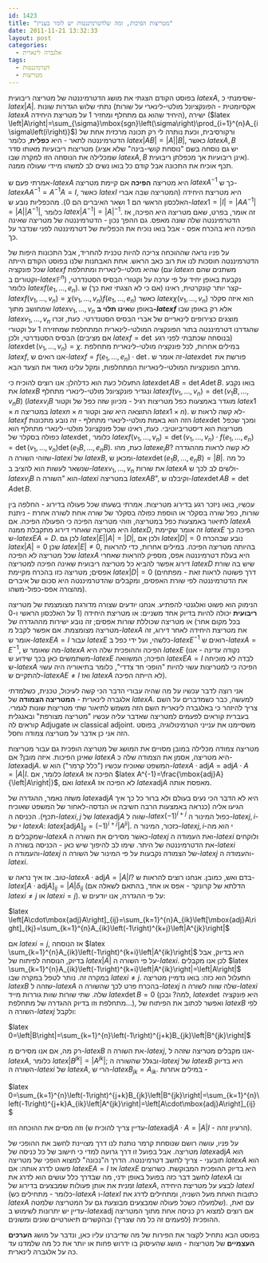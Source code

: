 ```yaml
---
id: 1423
title: "מטריצות הפיכות, ומה שלדטרמיננטות יש לומר בעניין"
date: 2011-11-21 13:32:33
layout: post
categories: 
  - אלגברה לינארית
tags: 
  - דטרמיננטות
  - מטריצות
---
```

בפוסט הקודם הצגתי את מושג הדטרמיננטה של מטריצה ריבועית $latex A$, שסימנתי כ-$latex \left|A\right|$. נתתי שלוש הגדרות שונות (אקסיומטית - הפונקציונל מולטי-לינארי על שורות $latex A$ היחיד שהוא גם מתחלף ומחזיר 1 על מטריצת היחידה), ישירה ($latex \left|A\right|=\sum_{\sigma}\mbox{sgn}\left(\sigma\right)\prod_{i=1}^{n}A_{i\sigma\left(i\right)}$) ורקורסיבית, וכעת נותרה לי רק תכונה מרכזית אחת של הדטרמיננטה לתאר - היא <strong>כפלית</strong>, כלומר $latex \left|AB\right|=\left|A\right|\left|B\right|$, כאשר $latex A,B$ מטריצות ריבועיות מאותו סדר (יש גם נוסחה בשם "נוסחת קושי-בינה" שלא אציג שמכלילה את הנוסחה הזו למקרה שבו $latex A,B$ אינן ריבועיות אך מכפלתן ריבועית). תכף אוכיח את התכונה אבל קודם כל בואו נשים לב למשהו מיידי שעולה ממנה.

אמרתי פעם ש-$latex A$ היא מטריצה <strong>הפיכה</strong> אם קיימת מטריצה $latex A^{-1}$ כך ש-$latex AA^{-1}=A^{-1}A=I$, כאשר $latex I$ היא מטריצת היחידה (המטריצה שבה אברי האלכסון הראשי הם 1 ושאר האיברים הם 0). מהכפליות נובע ש-$latex 1=\left|I\right|=\left|AA^{-1}\right|=\left|A\right|\left|A^{-1}\right|$, כלומר $latex \left|A^{-1}\right|=\left|A\right|^{-1}$. זה אומר, בפרט, שאם מטריצה היא הפיכה, אז הדטרמיננטה שלה שונה מאפס. גם ההפך נכון - הדטרמיננטה של מטריצה שאינה הפיכה היא בהכרח אפס - אבל בואו נוכיח את הכפליות של דטרמיננטה לפני שנדבר על כך.

על פניו נראה שההוכחה צריכה להיות טכנית להחריד, אבל התכונות היפות של הדטרמיננטה חוסכות לנו את רוב כאב הראש. אחת האבחנות שלנו בפוסט הקודם הייתה שכל פונקציה $latex f$ שהיא מולטי-לינארית ומתחלפת (עם $latex n$ משתנים שהם וקטורים ב-$latex \mathbb{F}^{n}$) נקבעת באופן יחיד על פי ערכה על וקטורי הבסיס הסטנדרטי, כלומר $latex f\left(e_{1},\dots,e_{n}\right)$. קצר יותר קונקרטית, ראינו (אם כי לא הצגתי זאת כך) ש-$latex f\left(v_{1},\dots,v_{n}\right)=\chi\left(v_{1},\dots,v_{n}\right)f\left(e_{1},\dots,e_{n}\right)$ כאשר $latex \chi\left(v_{1},\dots,v_{n}\right)$ הוא איזה סקלר שמחושב מתוך $latex v_{1},\dots,v_{n}$ באופן ש<strong>אינו תלוי ב-$latex f$</strong> אלא רק באופן שבו $latex v_{1},\dots,v_{n}$ מוצגים כצירופים לינאריים של אברי הבסיס הסטנדרטי. כעת, זכרו שהגדרנו דטרמיננטה בתור הפונקציה המולטי-לינארית המתחלפת שמחזירה 1 על וקטורי הבסיס הסטנדרטי, ולכן (אם מציבים $latex f=\det$ בנוסחה שכתבתי לפני רגע) $latex \det\left(v_{1},\dots,v_{n}\right)=\chi$. במילים אחרות, לכל פונקציה מולטי-לינארית מתחלפת $latex f$, אנו רואים ש-$latex f=f\left(e_{1},\dots,e_{n}\right)\cdot\det$. זה אומר ש-$latex \det$ פורשת את מרחב הפונקציות המולטי-לינאריות המתחלפות, ומקל עלינו מאוד את הצעד הבא.

התעלול כעת הוא כדלהלן: אנו רוצים להוכיח כי $latex \det AB=\det A\det B$. בואו נקבע את $latex B$ ונגדיר פונקציונל מולטי-לינארי מתחלף $latex f\left(v_{1},\dots,v_{n}\right)=\det\left(v_{1}B,\dots,v_{n}B\right)$ ($latex v_{i}B$ מוגדר באמצעות כפל מטריצות רגיל - מכיוון שזה כפל של וקטור $latex 1\times n$ במטריצה $latex n\times n$ התוצאה היא שוב וקטור $latex 1\times n$). לא קשה לראות ש-$latex f$ הזה הוא באמת מולטי-לינארי מתחלף - זה נובע מתכונות $latex \det$ ומכך שכפל מטריצות הוא דיסטריביוטיבי. כעת, ראינו שכל פונקציונל מולטי-לינארי מתחלף הוא כפולה בסקלר של $latex \det$, כלומר $latex f\left(v_{1},\dots,v_{n}\right)=\det\left(v_{1},\dots,v_{n}\right)\cdot f\left(e_{1},\dots,e_{n}\right)=\det\left(v_{1},\dots,v_{n}\right)\det\left(e_{1}B,\dots,e_{n}B\right)$. כעת, מהו $latex e_{i}B$? לא קשה לראות מההגדרה שזוהי השורה ה-$latex i$ של $latex B$, ומכאן ש-$latex \det\left(e_{1}B,\dots,e_{n}B\right)=\left|B\right|$. כל מה שנשאר לעשות הוא להציב ב-$latex v_{1},\dots,v_{n}$ את שורות $latex A$ ולשים לב לכך ש-$latex v_{i}B$ הוא "השורה ה-$latex i$ במטריצה $latex AB$", וקיבלנו ש-$latex \det AB=\det A\det B$.

עכשיו, בואו ניזכר רגע בדירוג מטריצות. אמרתי בשעתו שכל פעולה בדירוג - החלפה בין שורות, כפל שורה בסקלר או הוספת כפולה בסקלר של שורה אחת לשורה אחרת - ניתנת לתיאור באמצעות כפל במטריצה, וזוהי מטריצה הפיכה כי הפעולה הפיכה. אם $latex A$ היא מטריצה שאחרי דירוג מתקבלת ממנה $latex D$, זה אומר שקיימת $latex E$ הפיכה כך ש-$latex EA=D$. לכן גם $latex \left|E\right|\left|A\right|=\left|D\right|$, ולכן אם $latex \left|D\right|=0$ נובע שבהכרח $latex \left|A\right|=0$ שכן $latex \left|E\right|\ne0$, בהיותה מטריצה הפיכה. במילים אחרות, כדי להראות שכל מטריצה לא הפיכה $latex A$ היא בעלת דטרמיננטה אפס, מספיק להראות שאחרי דירוג אפשר להביא כל מטריצה ריבועית שאינה הפיכה למטריצה $latex D$ שיש בה שורת אפסים; מטריצה כזו בהכרח מקיימת $latex \left|D\right|=0$ (דרך פשוטה לראות זאת - מפתחים את הדטרמיננטה לפי שורת האפסים, ומקבלים שהדטרמיננטה היא סכום של איברים מהצורה אפס-כפול-משהו).

הנימוק הוא פשוט ואלגנטי להפתיע. אנחנו יודעים שצורה מדורגת מצומצמת של מטריצה <strong>ריבועית</strong> יכולה להיות בדיוק אחד משניים: או מטריצת היחידה (1 על האלכסון הראשי ו-0 בכל מקום אחר) או מטריצה שכוללת שורות אפסים; זה נובע ישירות מההגדרה של מטריצה מצומצמת. אם אפשר לקבל מ-$latex A$ את מטריצת היחידה לאחר דירוג, זה אומר ש-$latex EA=I$ עבור $latex E$ כלשהי, ועל ידי כפל ב-$latex E^{-1}$ רואים ש-$latex A=E^{-1}$, מה שאומר ש-$latex A$ הפיכה וההופכית שלה היא $latex E$ (נקודה עדינה - אנו משתמשים כאן בכך שידוע ש-$latex E$ הפיכה; המשוואה $latex EA=I$ לבדה לא מוכיחה ש-$latex A$ הפיכה כי למטריצות עשוי להיות "הופכי חד צדדי", כלומר בתיאוריה היה עשוי להתקיים ש-$latex AE\ne I$ ואז $latex A$ לא הייתה הפיכה).

אני רוצה לדבר עכשיו על מה שהיה עבורי הדבר הכי קשה לעיכול, טכנית, כשלמדתי אלגברה לינארית - <strong>המטריצה הצמודה</strong> של $latex A$. למעשה, כבר כשמדברים על השם צריך להיזהר כי באלגברה לינארית השם הזה משמש לתיאור שתי מטריצות שונות לגמרי. בעברית קוראים לפעמים למטריצה שאדבר עליה עכשיו "מטריצה מצורפת" ובאנגלית קוראים לה Adjugate או classical adjoint. משסיימנו את ענייני הטרמינולוגיה, בפוסט הזה אני כן אדבר על מטריצה צמודה וחסל.

מטריצה צמודה מכלילה במובן מסויים את המושג של מטריצה הופכית גם עבור מטריצות שאינן הפיכות. איזה מובן? אם $latex A$ היא מטריצה, אסמן את הצמודה שלה כ-$latex \mbox{adj}A$. המשפט שאוכיח עכשיו ("כלל קרמר") הוא ש-$latex A\cdot\mbox{adj}A=\mbox{adj}A\cdot A=\left|A\right|I$. כלומר, אם $latex A$ הפיכה אז $latex A^{-1}=\frac{\mbox{adj}A}{\left|A\right|}$, ואם $latex A$ לא הפיכה אז $latex \mbox{adj}A$ מאפסת אותה.

משזה נאמר, ההגדרה של $latex \mbox{adj}A$ היא לא הדבר הכי נעים בעולם ולא ברור כל כך איך הגיעו אליה (כנראה באמצעות הרבה חשיבה או הנדסה-לאחור של המשפט שאוכיח תכף). הכניסה ה-$latex i,j$ של $latex \mbox{adj}A$ שווה ל-$latex \left(-1\right)^{i+j}$ כפול המינור ה-$latex j,i$-י של $latex A$: $latex \left[\mbox{adj}A\right]_{ij}=\left(-1\right)^{i+j}\left|A^{ji}\right|$. כזכור, המינור ה-$latex j,i$-י הוא מה שמקבלים מ-$latex A$ כאשר מסירים את השורה ה-$latex j$ ואת העמודה ה-$latex i$ ולוקחים את הדטרמיננטה של היתר. שימו לב להיפוך שיש כאן - הכניסה בשורה ה-$latex i$ והעמודה ה-$latex j$ של הצמודה נקבעות על פי המינור של השורה ה-$latex j$ והעמודה ה-$latex i$.

טוב. אז איך נראה ש-$latex A\cdot\mbox{adj}A=\left|A\right|I$? בדם ואש, כמובן. אנחנו רוצים להראות ש-$latex \left[A\cdot\mbox{adj}A\right]_{ij}=\left|A\right|\delta_{ij}$ (הדלתא של קרונקר - אפס או אחד, בהתאם לשאלה אם $latex i\ne j$ או $latex i=j$). על פי ההגדרה, אנו יודעים ש:

$latex \left[A\cdot\mbox{adj}A\right]_{ij}=\sum_{k=1}^{n}A_{ik}\left[\mbox{adj}A\right]_{kj}=\sum_{k=1}^{n}A_{ik}\left(-1\right)^{k+j}\left|A^{jk}\right|$

אם $latex i=j$, אז הנוסחה $latex \sum_{k=1}^{n}A_{ik}\left(-1\right)^{k+i}\left|A^{ik}\right|$ היא בדיוק, אבל בדיוק, הנוסחה לפיתוח של $latex \left|A\right|$ על פי השורה ה-$latex i$. לכן אנו מקבלים $latex \sum_{k=1}^{n}A_{ik}\left(-1\right)^{k+i}\left|A^{ik}\right|=\left|A\right|$ במקרה זה. נותר לטפל במקרה שבו $latex i\ne j$. התעלול הוא כזה: בואו נדמיין מטריצה $latex B$ שזהה ל-$latex A$ בהכרח פרט לכך שהשורה ה-$latex j$ שלה שווה לשורה ה-$latex i$ שלה. שתי שורות שוות גוררות מייד $latex \det B=0$ (למה? ובכן, $latex \det$ היא פונקציה מתחלפת וזו בדיוק ההגדרה של מתחלפת...), ואפשר לכתוב את הפיתוח של $latex B$ לפי השורה ה-$latex j$ ולקבל:

$latex 0=\left|B\right|=\sum_{k=1}^{n}\left(-1\right)^{j+k}B_{jk}\left|B^{jk}\right|$

רק מה, אם אנו מסירים מ-$latex B$ את השורה ה-$latex j$, אנו מקבלים מטריצה שזהה ל-$latex A$, כלומר $latex \left|B^{jk}\right|=\left|A^{jk}\right|$; ובגלל שהשורה ה-$latex j$ של $latex B$ היא בדיוק השורה ה-$latex i$ של $latex A$, הרי ש-$latex B_{jk}=A_{ik}$. במילים אחרות -

$latex 0=\sum_{k=1}^{n}\left(-1\right)^{j+k}B_{jk}\left|B^{jk}\right|=\sum_{k=1}^{n}\left(-1\right)^{j+k}A_{ik}\left|A^{jk}\right|=\left[A\cdot\mbox{adj}A\right]_{ij}$

וזה מסיים את ההוכחה הזו (עדיין צריך להוכיח ש-$latex \mbox{adj}A\cdot A=\left|A\right|I$ - הרעיון זהה).

על פניו, עושה רושם שנוסחת קרמר נותנת לנו דרך מצויינת לחשב את ההופכי של מטריצה. אבל בפועל זו דרך גרועה למדי כי חישוב של כל כניסה של $latex \mbox{adj}A$ הוא תובעני - צריך לחשב דטרמיננטה. הדרך ה"נכונה" למצוא הופכי של מטריצה $latex A$ הוא פשוט לדרג אותה: אם $latex EA=I$ אז $latex E$ היא בדיוק ההופכית המבוקשת. כשרוצים לחשב דבר כזה בפועל באופן ידני, מה שבדרך כלל עושים הוא לדרג את $latex A$ ובו זמנית את אותן פעולות שמבצעים בדירוג של $latex A$, לבצע על מטריצת היחידה $latex I$ (כלומר - מתחילים כש-$latex A$ ו-$latex I$ כתובות האחת מעל השניה, ומתחילים לדרג את $latex A$ שלמעלה כשכל פעולה שמבצעים מבוצעת גם על המטריצה שלמטה). עם זאת, עדיין יש יתרונות לשימוש ב-$latex \mbox{adj}$ אם רוצים למצוא רק כניסה אחת מתוך המטריצה ההופכית (לפעמים זה כל מה שצריך) ובהקשרים תיאורטיים שונים ומשונים.

בפוסט הבא נתחיל לקצור את הפירות של מה שדיברנו עליו כאן, ונדבר על מושג <strong>הערכים העצמיים</strong> של מטריצות - מושג שהעיסוק בו ידרוש פחות או יותר את כל מה שלמדנו עד כה על אלגברה לינארית.
